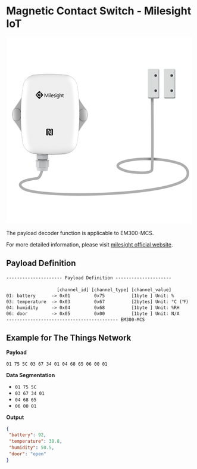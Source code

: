 # Magnetic Contact Switch - Milesight IoT
![EM300-MCS](EM300-MCS.png)

The payload decoder function is applicable to EM300-MCS. 

For more detailed information, please visit [milesight official website](https://www.milesight-iot.com).


## Payload Definition

 ```
--------------------- Payload Definition ---------------------

                    [channel_id] [channel_type] [channel_value]
 01: battery      -> 0x01         0x75          [1byte ] Unit: %
 03: temperature  -> 0x03         0x67          [2bytes] Unit: °C (℉)
 04: humidity     -> 0x04         0x68          [1byte ] Unit: %RH
 06: door         -> 0x05         0x00          [1byte ] Unit: N/A
 ------------------------------------------ EM300-MCS
 ```

## Example for The Things Network

**Payload**
```
01 75 5C 03 67 34 01 04 68 65 06 00 01
```



**Data Segmentation**

   - `01 75 5C`
   - `03 67 34 01`
   - `04 68 65`
   - `06 00 01`



**Output**

 ```json
{
  "battery": 92,
  "temperature": 30.8,
  "humidity": 50.5,
  "door": "open"
}
 ```
